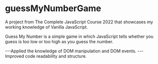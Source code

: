# guessMyNumberGame

A project from The Complete JavaScript Course 2022 that showcases my working knowledge of Vanilla JavaScript.<br>

Guess My Number is a simple game in which JavaScript tells whether you guess is too low or too high as you guess the number.

---Applied the knowledge of DOM manipulation and DOM events.
---Improved code readability and structure.
